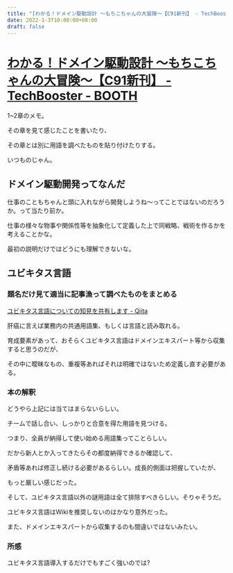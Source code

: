 ```yaml
---
title: "[わかる！ドメイン駆動設計 ～もちこちゃんの大冒険～【C91新刊】 - TechBooster - BOOTH](https://booth.pm/ja/items/392260)"
date: 2022-1-3T10:00:00+08:00
draft: false
---
```

# [わかる！ドメイン駆動設計 ～もちこちゃんの大冒険～【C91新刊】 - TechBooster - BOOTH](https://booth.pm/ja/items/392260)



1~2章のメモ。



その章を見て感じたことを書いたり、



その章とは別に用語を調べたものを貼り付けたりする。



いつものじゃん。



## ドメイン駆動開発ってなんだ



仕事のこともちゃんと頭に入れながら開発しようね〜ってことではないのだろうか。って当たり前か。



仕事の様々な物事や関係性等を抽象化して定義した上で同戦略、戦術を作るかを考えることかな。



最初の説明だけではどうにも理解できないな。



## ユビキタス言語



### 題名だけ見て適当に記事漁って調べたものをまとめる



[ユビキタス言語についての知見を共有します - Qiita](https://qiita.com/kmdsbng/items/bf415afbeec239a7fd63)



肝癌に言えば業務内の共通用語集、もしくは言語と読み取れる。



育成要素があって、おそらくユビキタス言語はドメインエキスパート等から収集すると思うのだが、



その中に曖昧なもの、重複等あればそれは明確ではないため定義し直す必要がある。



### 本の解釈



どうやら上記には当てはまらないらしい。



チームで話し合い、しっかりと合意を得た用語を見つける。



つまり、全員が納得して使い始める用語集ってことらしい。



だから新人とか入ってきたらその都度納得できるか確認して、



矛盾等あれば修正し続ける必要があるらしい。成長的側面は把握していたが、



もっと厳しい感じだった。



そして、ユビキタス言語以外の謎用語は全て排除すべきらしい。そりゃそうだ。



ユビキタス言語はWikiを推奨しないのはかなり意外だった。



また、ドメインエキスパートから収集するのも間違いではないみたい。



### 所感



ユビキタス言語導入するだけでもすごく強いのでは?
